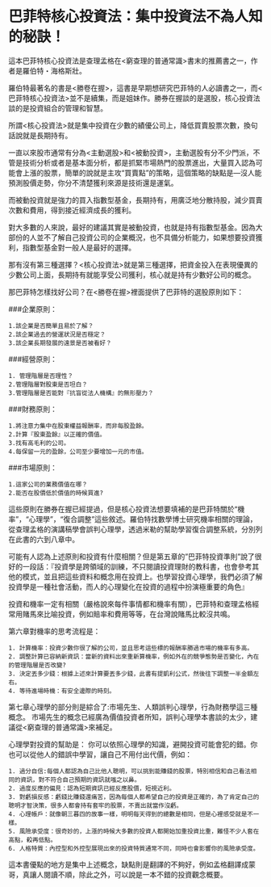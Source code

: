 # 巴菲特核心投資法：集中投資法不為人知的秘訣！


這本巴菲特核心投資法是查理孟格在<窮查理的普通常識>書末的推薦書之一，作者是羅伯特・海格斯壯。

羅伯特最著名的書是<勝卷在握>，這書是早期想研究巴菲特的人必讀書之一，而<巴菲特核心投資法>並不是續集，而是姐妹作。勝券在握談的是選股，核心投資法談的是投資組合的管理和智慧。

所謂<核心投資法>就是集中投資在少數的績優公司上，降低買賣股票次數，換句話說就是長期持有。

一直以來股市通常有分為<主動選股>和<被動投資>，主動選股有分不少門派，不管是技術分析或者是基本面分析，都是抓緊市場熱門的股票進出，大量買入認為可能會上漲的股票，簡單的說就是主攻“買賣點”的策略，這個策略的缺點是—沒人能預測股價走勢，你分不清楚獲利來源是技術還是運氣。

而被動投資就是強力的買入指數型基金，長期持有，用廣泛地分散持股，減少買賣次數和費用，得到接近經濟成長的獲利。

對大多數的人來說，最好的建議其實是被動投資，也就是持有指數型基金。因為大部份的人並不了解自己投資公司的企業概況，也不具備分析能力，如果想要投資獲利，指數型基金對一般人是最好的選擇。

那有沒有第三種選擇？<核心投資法>就是第三種選擇，把資金投入在表現優異的少數公司上面，長期持有就能享受公司獲利，核心就是持有少數好公司的概念。

那巴菲特怎樣找好公司？在<勝卷在握>裡面提供了巴菲特的選股原則如下：

###企業原則：
```
1.該企業是否簡單且易於了解？
2.該企業過去的營運狀況是否穩定？
3.該企業長期發展的遠景是否被看好？
```

###經營原則：
```
1. 管理階層是否理性？
2.管理階層對股東是否坦白？
3.管理階層是否能對『抗盲從法人機構』的無形壓力？
```

###財務原則：
```
1.將注意力集中在股東權益報酬率，而非每股盈餘。
2.計算『股東盈餘』以正確的價值。
3.找有高毛利的公司。
4.每保留一元的盈餘，公司至少要增加一元的市值。
```

###市場原則：
```
1.這家公司的業務價值在哪？
2.能否在股價低於價值的時候買進?
```

這些原則在勝券在握已經提過，但是核心投資法想要填補的是巴菲特關於“機率”，“心理學”，“復合調整”這些敘述。羅伯特找數學博士研究機率相關的理論，從查理孟格的演講稿學會誤判心理學，透過米勒的幫助學習復合調整系統，分別列在此書的六到八章中。

可能有人認為上述原則和投資有什麼相關？但是第五章的”巴菲特投資準則”說了很好的一段話：『投資學是跨領域的訓練，不只閱讀投資理財的教科書，也會參考其他的模式，並且把這些資料和概念用在投資上。也學習投資心理學，我們必須了解投資學是一種社會活動，而人的心理變化在投資的過程中扮演極重要的角色』

投資和機率一定有相關（嚴格說來每件事情都和機率有關），巴菲特和查理孟格經常用賭馬來比喻投資，例如賠率和費用等等，在台灣說賭馬比較沒共鳴。



第六章對機率的思考流程是：


```
1. 計算機率：投資少數你很了解的公司，並且思考這些標的報酬率勝過市場的機率有多高。
2. 調整計算已容納新資訊：當新的資料出來重新算機率，例如外在的競爭態勢是否變化，內在的管理階層是否改變?
3. 決定丟多少錢：根據上述來計算要丟多少錢，此書有提凱利公式，然後往下調整一半金額左右。
4. 等待進場時機：有安全邊際的時刻。

```

第七章心理學的部分則是綜合了:市場先生、人類誤判心理學，行為財務學這三種概念。
市場先生的概念已經廣為價值投資者所知，誤判心理學本書談的太少，建議從<窮查理的普通常識>來補足。

心理學對投資的幫助是：
你可以依照心理學的知識，避開投資可能會犯的錯。你也可以從他人的錯誤中學習，讓自己不用付出代價，例如：


```
1. 過分自信:每個人都認為自己比他人聰明，可以挑到能賺錢的股票，特別相信和自己看法相同的資訊，對不符合自己預期的資訊就嗤之以鼻。
2. 過度反應的偏見：認為短期資訊已經反應股價，短視近利。
3. 對虧損反感：虧錢比賺錢還痛苦，因為每個人都希望自己的投資是正確的，為了肯定自己的聰明才智決策，很多人都會持有套牢的股票，不賣出就當作沒虧。
4. 心理帳戶：就像朝三暮四的故事一樣，明明每天得到的總數是相同，但是心裡感受就是不一樣。
5. 風險承受度：很奇妙的，上漲的時候大多數的投資人都開始加重投資比重，難怪不少人套在高點，殺再低點。
6. 人格特質：內控型和外控型展現出來的投資特質通常不同，同時也會影響你的風險承受度。
```

這本書優點的地方是集中上述概念，缺點則是翻譯的不夠好，例如孟格翻譯成蒙哥，真讓人閱讀不順，除此之外，可以說是一本不錯的投資觀念概要。
